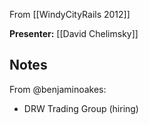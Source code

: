 From [[WindyCityRails 2012]]

**Presenter:** [[David Chelimsky]]

## Notes

From @benjaminoakes:

* DRW Trading Group (hiring)
